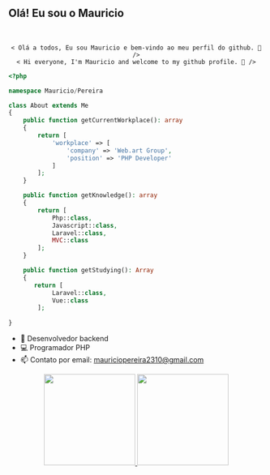 ### <h2>Olá! Eu sou o Mauricio</h2>
<link rel="stylesheet" href="https://cdn.jsdelivr.net/gh/devicons/devicon@v2.14.0/devicon.min.css">

<div><br>
  <div style="display: inline_block" align="center">

    < Olá a todos, Eu sou Mauricio e bem-vindo ao meu perfil do github. 🚀 />
    < Hi everyone, I'm Mauricio and welcome to my github profile. 🚀 />
  </div>
</div>

```php
<?php

namespace Mauricio/Pereira

class About extends Me
{
    public function getCurrentWorkplace(): array
    {
        return [
            'workplace' => [
                'company' => 'Web.art Group',
                'position' => 'PHP Developer'         
            ]
        ];
    }

    public function getKnowledge(): array
    {
        return [
            Php::class,
            Javascript::class,
            Laravel::class,
            MVC::class  
        ];
    }

    public function getStudying(): Array
    {
       return [
            Laravel::class,
            Vue::class
        ];
   
}
```

- 🔭 Desenvolvedor backend
- 💻 Programador PHP
- 📫 Contato por email: mauriciopereira2310@gmail.com

<div align="center">
  <a href="https://github.com/mauricinhoo">
  <img height="180em" src="https://github-readme-stats.vercel.app/api?username=MauricioCruzPereira&show_icons=true&theme=highcontrast&include_all_commits=true&count_private=true"/>
  <img height="180em" src="https://github-readme-stats.vercel.app/api/top-langs/?username=MauricioCruzPereira&layout=compact&langs_count=7&theme=highcontrast"/>
</div>
  

### 
